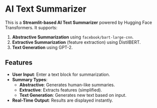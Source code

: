 # AI Text Summarizer

This is a **Streamlit-based AI Text Summarizer** powered by Hugging Face Transformers. It supports:
1. **Abstractive Summarization** using `facebook/bart-large-cnn`.
2. **Extractive Summarization** (feature extraction) using DistilBERT.
3. **Text Generation** using GPT-2.

## Features

- **User Input**: Enter a text block for summarization.
- **Summary Types**:
  - **Abstractive**: Generates human-like summaries.
  - **Extractive**: Extracts features (simplified).
  - **Text Generation**: Generates new text based on input.
- **Real-Time Output**: Results are displayed instantly.
